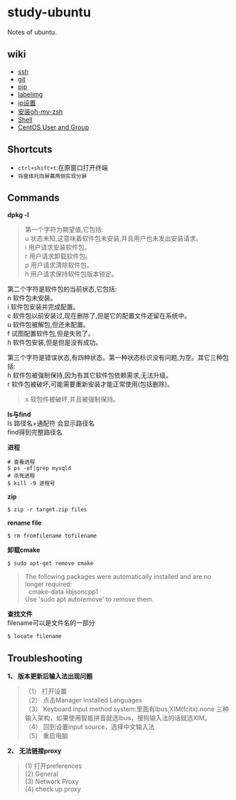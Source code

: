 # study-ubuntu
Notes of ubuntu.
## wiki
* [ssh](https://github.com/nonelittlesong/study-ubuntu/wiki/SSH)
* [git]()
* [pip]()
* [labelimg]()
* [ip设置]()
* [安装oh-my-zsh](https://github.com/nonelittlesong/study-ubuntu/wiki/install-oh-my-zsh)
* [Shell](https://github.com/nonelittlesong/study-ubuntu/wiki/Shell)
* [CentOS User and Group](https://github.com/nonelittlesong/study-ubuntu/wiki/CentOS-User-and-Group)


## Shortcuts
* `ctrl+shift+t`:在原窗口打开终端
* `将窗体托向屏幕两侧实现分屏`

## Commands
**dpkg -l**  
>第一个字符为期望值,它包括:  
u 状态未知,这意味着软件包未安装,并且用户也未发出安装请求。  
i 用户请求安装软件包。  
r 用户请求卸载软件包。  
p 用户请求清除软件包。  
h 用户请求保持软件包版本锁定。  

第二个字符是软件包的当前状态,它包括:  
n 软件包未安装。  
i 软件包安装并完成配置。  
c 软件包以前安装过,现在删除了,但是它的配置文件还留在系统中。  
u 软件包被解包,但还未配置。  
f 试图配置软件包,但是失败了。  
h 软件包安装,但是但是没有成功。  

第三个字符是错误状态,有四种状态。第一种状态标识没有问题,为空。其它三种包括:  
h 软件包被强制保持,因为有其它软件包依赖需求,无法升级。  
r 软件包被破坏,可能需要重新安装才能正常使用(包括删除)。  
>x 软包件被破坏,并且被强制保持。  

**ls与find**  
ls 路径名+通配符 会显示路径名  
find得到完整路径名  

**进程**  
```
# 查看进程
$ ps -ef|grep mysqld
# 杀死进程
$ kill -9 进程号
```

**zip**  
```
$ zip -r target.zip files
```
**rename file**  
```
$ rm fromfilename tofilename
```
**卸载cmake**  
```
$ sudo apt-get remove cmake
```
>The following packages were automatically installed and are no longer required:  
&nbsp;&nbsp;cmake-data libjsoncpp1  
>Use 'sudo apt autoremove' to remove them.  

**查找文件**  
filename可以是文件名的一部分  
```
$ locate filename
```

## Troubleshooting
**1、 版本更新后输入法出现问题**  
>（1） 打开设置  
>（2） 点击Manager Installed Languages  
>（3） Keyboard input method system:里面有Ibus,XIM(fcitx).none 三种输入架构，如果使用智能拼音就选Ibus，搜狗输入法的话就选XIM。  
>（4） 回到设置input source，选择中文输入法  
>（5） 重启电脑  

**2、 无法链接proxy**  
>(1) 打开preferences  
>(2) General  
>(3) Network Proxy  
>(4) check up proxy  
